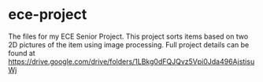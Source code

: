# ece-project
The files for my ECE Senior Project. This project sorts items based on two 2D pictures of the item using image processing. Full project details can be found at https://drive.google.com/drive/folders/1LBkg0dFQJQvz5Vpi0Jda496AjstisuWj
